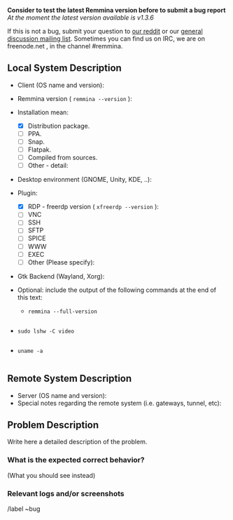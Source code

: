 **Consider to test the latest Remmina version before to submit a bug report**
*At the moment the latest version available is v1.3.6*

If this is not a bug, submit your question to [our reddit](https://reddit.com/r/Remmina) or our [general discussion mailing list](https://lists.remmina.org/listinfo/users).
Sometimes you can find us on IRC, we are on freenode.net , in the channel #remmina.

## Local System Description

* Client (OS name and version):
* Remmina version ( ```remmina --version``` ):
* Installation mean:
  - [X] Distribution package.
  - [ ] PPA.
  - [ ] Snap.
  - [ ] Flatpak.
  - [ ] Compiled from sources.
  - [ ] Other - detail:
* Desktop environment (GNOME, Unity, KDE, ..):
* Plugin:
  - [X] RDP - freerdp version ( ```xfreerdp --version``` ):
  - [ ] VNC
  - [ ] SSH
  - [ ] SFTP
  - [ ] SPICE
  - [ ] WWW
  - [ ] EXEC
  - [ ] Other (Please specify):
* Gtk Backend (Wayland, Xorg):
* Optional: include the output of the following commands at the end of this text:

  - `remmina --full-version`

<!-- ( Paste after the `shell` line ) -->
```shell

```

  - `sudo lshw -C video`

<!-- ( Paste after the `shell` line ) -->
```shell

```

  - `uname -a`

<!-- ( Paste after the `shell` line ) -->
```shell

```

## Remote System Description

* Server (OS name and version):
* Special notes regarding the remote system (i.e. gateways, tunnel, etc):

## Problem Description

Write here a detailed description of the problem.

### What is the expected correct behavior?

(What you should see instead)


### Relevant logs and/or screenshots

<!-- (Paste any relevant logs - please use code blocks (```) to format console output, logs, and code as it's very hard to read otherwise.) -->

/label ~bug
